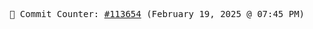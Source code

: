 <p align="center">
    <samp>
        📮 Commit Counter: <a href="https://github.com/Javascript-void0/Javascript-void0/commits/main">#113654</a> (February 19, 2025 @ 07:45 PM)
    </samp>
</p>